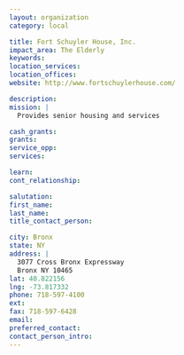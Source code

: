 ```yaml
---
layout: organization
category: local

title: Fort Schuyler House, Inc.
impact_area: The Elderly
keywords: 
location_services: 
location_offices: 
website: http://www.fortschuylerhouse.com/

description: 
mission: |
  Provides senior housing and services

cash_grants: 
grants: 
service_opp: 
services: 

learn: 
cont_relationship: 

salutation: 
first_name: 
last_name: 
title_contact_person: 

city: Bronx
state: NY
address: |
  3077 Cross Bronx Expressway     
  Bronx NY 10465
lat: 40.822156
lng: -73.817332
phone: 718-597-4100
ext: 
fax: 718-597-6428
email: 
preferred_contact: 
contact_person_intro: 
---
```

